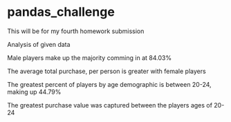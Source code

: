 # pandas_challenge
This will be for my fourth homework submission

Analysis of given data

Male players make up the majority comming in at 84.03%

The average total purchase, per person is greater with female players

The greatest percent of players by age demographic is between 20-24, making up 44.79%

The greatest purchase value was captured between the players ages of 20-24
